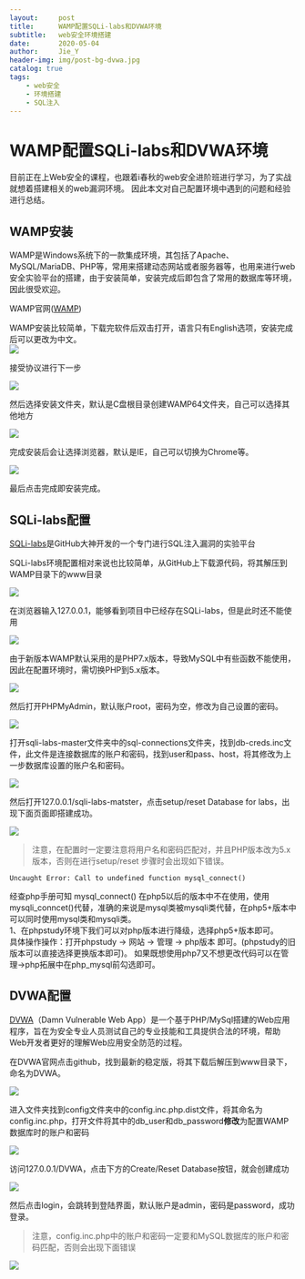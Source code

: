 ```yaml
---
layout:     post
title:      WAMP配置SQLi-labs和DVWA环境
subtitle:   web安全环境搭建
date:       2020-05-04
author:     Jie_Y
header-img: img/post-bg-dvwa.jpg
catalog: true
tags:
    - web安全
    - 环境搭建
    - SQL注入
---
```


# WAMP配置SQLi-labs和DVWA环境

目前正在上Web安全的课程，也跟着i春秋的web安全进阶班进行学习，为了实战就想着搭建相关的web漏洞环境。
因此本文对自己配置环境中遇到的问题和经验进行总结。

## WAMP安装

WAMP是Windows系统下的一款集成环境，其包括了Apache、MySQL/MariaDB、PHP等，常用来搭建动态网站或者服务器等，也用来进行web安全实验平台的搭建，由于安装简单，安装完成后即包含了常用的数据库等环境，因此很受欢迎。

WAMP官网([WAMP](https://www.wampserver.com/))

WAMP安装比较简单，下载完软件后双击打开，语言只有English选项，安装完成后可以更改为中文。  
![](https://i.loli.net/2020/08/10/g5VA41PMhXxjk3q.gif)  

接受协议进行下一步

![](https://i.loli.net/2020/08/10/go1zALiSrZpmvB8.gif)

然后选择安装文件夹，默认是C盘根目录创建WAMP64文件夹，自己可以选择其他地方

![](https://i.loli.net/2020/08/10/wLiTUGYFnvR8rlS.gif)

完成安装后会让选择浏览器，默认是IE，自己可以切换为Chrome等。

![](https://i.loli.net/2020/08/10/KfHv3INO7Bk9AiG.gif)

最后点击完成即安装完成。

## SQLi-labs配置

[SQLi-labs](https://github.com/Audi-1/sqli-labs)是GitHub大神开发的一个专门进行SQL注入漏洞的实验平台

SQLi-labs环境配置相对来说也比较简单，从GitHub上下载源代码，将其解压到WAMP目录下的www目录

![](https://i.loli.net/2020/08/10/RSgQktsa9zMnuBH.jpg)

在浏览器输入127.0.0.1，能够看到项目中已经存在SQLi-labs，但是此时还不能使用

![](https://i.loli.net/2020/08/10/pNZbTLPocRhVnsk.jpg)

由于新版本WAMP默认采用的是PHP7.x版本，导致MySQL中有些函数不能使用，因此在配置环境时，需切换PHP到5.x版本。

![](https://i.loli.net/2020/08/10/fCwqaz2g5P4m6Ye.jpg)

然后打开PHPMyAdmin，默认账户root，密码为空，修改为自己设置的密码。

![](https://i.loli.net/2020/08/10/QtZKsjJ3ck2LXhy.jpg)

打开sqli-labs-master文件夹中的sql-connections文件夹，找到db-creds.inc文件，此文件是连接数据库的账户和密码，找到user和pass、host，将其修改为上一步数据库设置的账户名和密码。

![](https://i.loli.net/2020/08/10/olBfxYyJCPbAVDz.jpg)

然后打开127.0.0.1/sqli-labs-matster，点击setup/reset Database for labs，出现下面页面即搭建成功。

![](https://i.loli.net/2020/08/10/EXJOUAWPduxsMRr.png)

> 注意，在配置时一定要注意将用户名和密码匹配对，并且PHP版本改为5.x版本，否则在进行setup/reset 步骤时会出现如下错误。

```
Uncaught Error: Call to undefined function mysql_connect()
```

经查php手册可知 mysql_connect() 在php5以后的版本中不在使用，使用mysqli_conncet()代替，准确的来说是mysql类被mysqli类代替，在php5+版本中可以同时使用mysql类和mysqli类。  
1、在phpstudy环境下我们可以对php版本进行降级，选择php5+版本即可。  
具体操作操作：打开phpstudy -> 网站 -> 管理 -> php版本 即可。(phpstudy的旧版本可以直接选择更换版本即可)。
如果既想使用php7又不想更改代码可以在管理->php拓展中在php_mysql前勾选即可。

## DVWA配置

[DVWA](http://www.dvwa.co.uk/)（Damn Vulnerable Web App）是一个基于PHP/MySql搭建的Web应用程序，旨在为安全专业人员测试自己的专业技能和工具提供合法的环境，帮助Web开发者更好的理解Web应用安全防范的过程。

在DVWA官网点击github，找到最新的稳定版，将其下载后解压到www目录下，命名为DVWA。

![](https://i.loli.net/2020/08/10/uODEaxNJtPc2bvT.jpg)

进入文件夹找到config文件夹中的config.inc.php.dist文件，将其命名为config.inc.php，打开文件将其中的db_user和db_password**修改**为配置WAMP数据库时的账户和密码

![](https://i.loli.net/2020/08/10/ogFpwrsPj18BGWR.jpg)

访问127.0.0.1/DVWA，点击下方的Create/Reset Database按钮，就会创建成功

![](https://i.loli.net/2020/08/10/dxQq2pE81Vaez5w.png)

然后点击login，会跳转到登陆界面，默认账户是admin，密码是password，成功登录。

> 注意，config.inc.php中的账户和密码一定要和MySQL数据库的账户和密码匹配，否则会出现下面错误

![](https://i.loli.net/2020/08/10/PNfcuTsWntqpgko.png)

